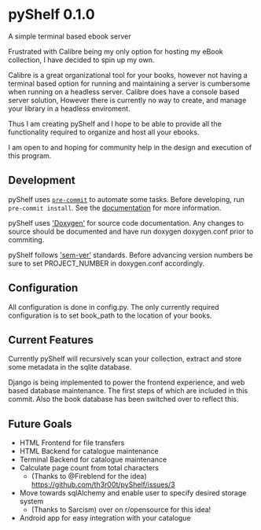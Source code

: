 # pyShelf 0.1.0
A simple terminal based ebook server

Frustrated with Calibre being my only option for hosting my eBook collection, I have decided to spin up my own.

Calibre is a great organizational tool for your books, however not having a terminal based option for running and maintaining
a server is cumbersome when running on a headless server.
Calibre does have a console based server solution, However there is currently no way to create, and manage your library in a headless enviroment.

Thus I am creating pyShelf and I hope to be able to provide all the functionality required to organize and host all your ebooks.

I am open to and hoping for community help in the design and execution of this program.

## Development

pyShelf uses [`pre-commit`](https://pre-commit.com/) to automate some tasks.
Before developing, run `pre-commit install`.
See the [documentation](https://pre-commit.com/) for more information.

pyShelf uses ['Doxygen'](http://www.doxygen.nl/) for source code documentation.
Any changes to source should be documented and have run doxygen doxygen.conf prior to commiting.

pyShelf follows ['sem-ver'](https://semver.org) standards. Before advancing version numbers be sure to set PROJECT_NUMBER in doxygen.conf accordingly.

## Configuration
All configuration is done in config.py.
The only currently required configuration is to set book_path to the location of your books.

## Current Features
Currently pyShelf will recursively scan your collection, extract and store some metadata in the sqlite database.

Django is being implemented to power the frontend experience, and web based database maintenance. The first steps of which are included in this commit. Also the book database has been switched over to reflect this.

## Future Goals
* HTML Frontend for file transfers
* HTML Backend for catalogue maintenance
* Terminal Backend for catalogue maintenance
* Calculate page count from total characters
  * (Thanks to @Fireblend for the idea) https://github.com/th3r00t/pyShelf/issues/3
* Move towards sqlAlchemy and enable user to specify desired storage system
  * (Thanks to Sarcism) over on r/opensource for this idea!
* Android app for easy integration with your catalogue
